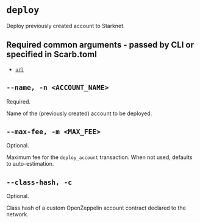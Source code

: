 # `deploy`
Deploy previously created account to Starknet.

## Required common arguments - passed by CLI or specified in Scarb.toml

* [`url`](../common.md#--url--u-rpc_url)

## `--name, -n <ACCOUNT_NAME>`
Required.

Name of the (previously created) account to be deployed.

## `--max-fee, -m <MAX_FEE>`
Optional.

Maximum fee for the `deploy_account` transaction. When not used, defaults to auto-estimation.

## `--class-hash, -c`
Optional.

Class hash of a custom OpenZeppelin account contract declared to the network.
